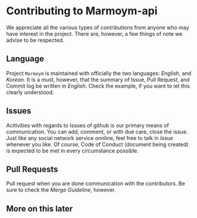 # Contributing to Marmoym-api
We appreciate all the various types of contributions from anyone who may have interest in the 
project. There are, however, a few things of note we advise to be respected.

## Language
Project `Marmoym` is maintained with officially the two languages: _English_, and _Korean_. It is a
must, however, that the summary of Issue, Pull Request, and Commit log be written in _English_.
Check the example, if you want to let this clearly understood.

## Issues
Acitivities with regards to Issues of github is our primary means of communication. You can add,
comment, or with due care, close the issue. Just like any social network service onnline, feel free 
to talk in *Issue* whenever you like. Of course, Code of Conduct (document being created) is 
expected to be met in every circumstance possible.

## Pull Requests
Pull request when you are done communication with the contributors. Be sure to check the *Merge 
Guideline*, however.

## More on this later
